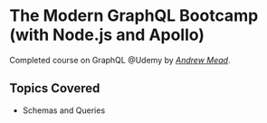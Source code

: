 # The Modern GraphQL Bootcamp (with Node.js and Apollo)

Completed course on GraphQL @Udemy by [_Andrew Mead_](https://www.udemy.com/graphql-bootcamp/).

## Topics Covered

- Schemas and Queries
